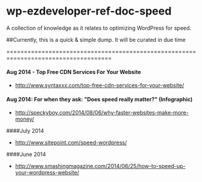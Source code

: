 wp-ezdeveloper-ref-doc-speed
============================

A collection of knowledge as it relates to optimizing WordPress for speed. 

##Currently, this is a quick & simple dump. It will be curated in due time


====================================================================================



#### Aug 2014 - Top Free CDN Services For Your Website

- http://www.syntaxxx.com/top-free-cdn-services-for-your-website/


#### Aug 2014: For when they ask: "Does speed really matter?" (Infographic)

- http://speckyboy.com/2014/08/06/why-faster-websites-make-more-money/


####July 2014 

- http://www.sitepoint.com/speed-wordpress/


####June 2014

 - http://www.smashingmagazine.com/2014/06/25/how-to-speed-up-your-wordpress-website/
